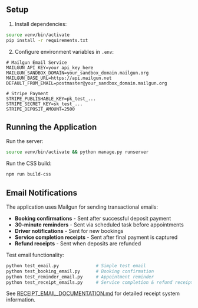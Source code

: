 ## Setup

1. Install dependencies:
```bash
source venv/bin/activate
pip install -r requirements.txt
```

2. Configure environment variables in `.env`:
```
# Mailgun Email Service
MAILGUN_API_KEY=your_api_key_here
MAILGUN_SANDBOX_DOMAIN=your_sandbox_domain.mailgun.org
MAILGUN_BASE_URL=https://api.mailgun.net
DEFAULT_FROM_EMAIL=postmaster@your_sandbox_domain.mailgun.org

# Stripe Payment
STRIPE_PUBLISHABLE_KEY=pk_test_...
STRIPE_SECRET_KEY=sk_test_...
STRIPE_DEPOSIT_AMOUNT=2500
```

## Running the Application

Run the server:
```bash
source venv/bin/activate && python manage.py runserver
```

Run the CSS build:
```bash
npm run build-css
```

## Email Notifications

The application uses Mailgun for sending transactional emails:
- **Booking confirmations** - Sent after successful deposit payment
- **30-minute reminders** - Sent via scheduled task before appointments
- **Driver notifications** - Sent for new bookings
- **Service completion receipts** - Sent after final payment is captured
- **Refund receipts** - Sent when deposits are refunded

Test email functionality:
```bash
python test_email.py              # Simple test email
python test_booking_email.py      # Booking confirmation
python test_reminder_email.py     # Appointment reminder
python test_receipt_emails.py     # Service completion & refund receipts
```

See [RECEIPT_EMAIL_DOCUMENTATION.md](RECEIPT_EMAIL_DOCUMENTATION.md) for detailed receipt system information.

